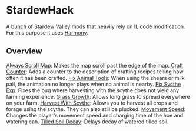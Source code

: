 # StardewHack
A bunch of Stardew Valley mods that heavily rely on IL code modification. For this purpose it uses [Harmony](https://github.com/pardeike/Harmony/wiki).

## Overview
[Always Scroll Map](/AlwaysScrollMap): Makes the map scroll past the edge of the map.
[Craft Counter](/CraftCounter): Adds a counter to the description of crafting recipes telling how often it has been crafted.
[Fix Animal Tools](/FixAnimalTools): When using the shears or milk pail, the animation no longer plays when no animal is nearby.
[Fix Sycthe Exp](/FixSyctheExp): Fixes the bug where harvesting with the scythe does not yield any farming experience.
[Grass Growth](/GrassGrowth): Allows long grass to spread everywhere on your farm.
[Harvest With Scythe](/HarvestWithScythe): Allows you to harvest all crops and forage using the scythe. They can also still be plucked.
[Movement Speed](/MovementSpeed): Changes the player's movement speed and charging time of the hoe and watering can.
[Tilled Soil Decay](/TilledSoilDecay): Delays decay of watered tilled soil.
